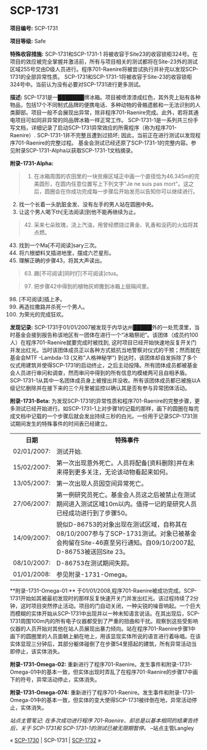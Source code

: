 # SCP-1731
                        


**项目编号:**  SCP-1731

**项目等级:**  Safe

**特殊收容措施:**  SCP-1731和SCP-1731-1 将被收容于Site23的收容锁柜324号。在项目的效应被完全掌握并激活前，所有与项目相关的测试都将在Site-23外的测试区域255号交由D级人员进行。程序701-Raenire将被尝试执行并补完以发现SCP-1731的全部异常性质。
SCP-1731和SCP-1731-1将被收容于Site-23的收容锁柜324号中。当前认为没有必要对SCP-1731进行更多测试。

**描述:**  SCP-1731是一███████牌冰箱。项目被喷漆漆成红色，其外壳上贴有各种物品，包括17个不同制式品牌的便携电话、多种动物的骨骼遗骸和一无法识别的人类脚部。项目一般不会展现出异常，除非程序701-Raenire完成。此外，若将其通电项目可如同非异常的同品牌冰箱一样正常工作。
SCP-1731-1是一系列共三份手写文档，详细记录了启动SCP-1731异常效应的所需程序（称为程序701-Raenire）. SCP-1731-1并不完整且遭到过损坏; 因此，当前正在进行测试以发现程序701-Raenire的完整过程。 基金会测试已经还原了SCP-1731-1的完整内容。参见附录SCP-1731-Alpha以获取SCP-1731-1文档摘录。

**附录-1731-Alpha:** 


> 1. 在冰箱周围的农田里的一块贫瘠区域正中画一个直径恰为46.345m的完美圆形，在圆内任意位置写上下列文字"Je ne suis pas mort"。这之后，圆圈会在你成功完成每一步骤后开始发亮以告知你可以继续进行。
2. 找一个长着一头肮脏金发、没有左手的男人站在圆圈中央。
3. 让这个男人喝下th[无法阅读]到他不能再继续为止。
> 


> 42. 采来七朵玫瑰，浇上汽油，用曾经燃烧过黄金、乳香和没药的火焰将其点燃。
43. 找到一个Ma[不可阅读]sary三次。
43. 将六根塑料叉插进地里，摆成六芒星形。
44. 理解正确的步骤43，将其大声读出。
> 


> 63. 踢[不可阅读]同时打[不可阅读]ctus。
> 


> 97. 把步骤42中得到的植物灰烬撒到冰箱上层隔间里。
98. [不可阅读]插上矛。
99. 再造拉撒路并杀死一个男人。
100. 为荣光的完成狂欢。
> 

**发现记录:**  SCP-1731于01/01/2007被发现于内华达州█████外的一处荒漠里，当时基金会接到报告称该地区有一团体在进行一个“冰箱祭祀”。该团体（成员约100人）在程序701-Raenire就要完成时被找到, 这时项目已经开始快速地反复开关门并发出红光。当时该团体成员正以各种方式抵抗当地警察对仪式的干预；然而就在基金会MTF -Lambda-13 (又称"人格神秘学") 到达时，该团体却自发拆除了多个仪式用建筑并使得SCP-1731的启动终止，之后主动投降。所有团体成员都被基金会人员进行审问和调查，然而审问中得到的所有信息均模棱两可且自相矛盾。SCP-1731-1从其中一名团体成员身上被搜出并没收。所有该团体成员都已被施以A级记忆删除并在接下来的三个月里被监控以确认其是否有参与异常团体活动。

**附录-1731-Beta:**  为发现SCP-1731的异常性质和程序701-Raenire的完整步骤，更多测试已经开始进行。如SCP-1731-1上对步骤1的记载的那样，画下的圆圈在每完成文档中记载的一个步骤后就会发出持续三秒的白光。一份用于记录SCP-1731测试期间发生的特殊事件的时间表已经建立。

<table class='wiki-content-table'>
 <tr>
  <th colspan='1' rowspan='1'>&#26085;&#26399;</th>
  <th colspan='1' rowspan='1'>&#29305;&#27530;&#20107;&#20214;</th>
 </tr>
 <tr>
  <td colspan='1' rowspan='1'>02/01/2007:</td>
  <td colspan='1' rowspan='1'>&#27979;&#35797;&#24320;&#22987;.</td>
 </tr>
 <tr>
  <td colspan='1' rowspan='1'>15/02/2007:</td>
  <td colspan='1' rowspan='1'>&#31532;&#19968;&#27425;&#20986;&#29616;&#24847;&#22806;&#27515;&#20129;&#12290;&#20154;&#21592;&#23558;&#37197;&#22791;[&#36164;&#26009;&#21024;&#38500;]&#24182;&#22312;&#26410;&#26469;&#24471;&#21040;&#26356;&#22810;&#20851;&#27880;&#65292;&#26080;&#35770;&#35813;&#21160;&#29289;&#30475;&#36215;&#26469;&#22914;&#20309;&#12290;</td>
 </tr>
 <tr>
  <td colspan='1' rowspan='1'>13/05/2007:</td>
  <td colspan='1' rowspan='1'>&#31532;&#19968;&#27425;&#20986;&#29616;&#20154;&#21592;&#22240;&#31354;&#38388;&#24322;&#24120;&#27515;&#20129;&#12290;</td>
 </tr>
 <tr>
  <td colspan='1' rowspan='1'>27/06/2007:</td>
  <td colspan='1' rowspan='1'>&#31532;&#19968;&#20363;&#30740;&#31350;&#21592;&#27515;&#20129;&#12290;&#22522;&#37329;&#20250;&#20154;&#21592;&#36825;&#20043;&#21518;&#34987;&#31105;&#27490;&#22312;&#27979;&#35797;&#26399;&#38388;&#36827;&#20837;&#27979;&#35797;&#21306;&#22495;10m&#20197;&#20869;&#12290;&#20540;&#24471;&#19968;&#35760;&#30340;&#26159;&#30740;&#31350;&#20154;&#21592;&#24050;&#32463;&#25104;&#21151;&#36827;&#34892;&#21040;&#20102;&#27493;&#39588;50&#12290;</td>
 </tr>
 <tr>
  <td colspan='1' rowspan='1'>14/09/2007:</td>
  <td colspan='1' rowspan='1'>&#35980;&#20284;D-86753&#30340;&#23545;&#35937;&#20986;&#29616;&#22312;&#27979;&#35797;&#21306;&#22495;&#65292;&#33258;&#31216;&#20854;&#22312;08/10/2007&#21442;&#19982;&#20102;SCP-1731&#27979;&#35797;&#12290;&#23545;&#35937;&#24050;&#34987;&#22522;&#37329;&#20250;&#25304;&#30041;&#22312;Site-46&#30452;&#33267;&#21478;&#34892;&#36890;&#30693;&#12290;&#33258;09/10/2007&#36215;, D-86753&#34987;&#36865;&#22238;Site 23&#12290;</td>
 </tr>
 <tr>
  <td colspan='1' rowspan='1'>08/10/2007:</td>
  <td colspan='1' rowspan='1'>D-86753&#22312;&#27979;&#35797;&#26399;&#38388;&#22833;&#36394;&#12290;</td>
 </tr>
 <tr>
  <td colspan='1' rowspan='1'>01/01/2008:</td>
  <td colspan='1' rowspan='1'>&#21442;&#35265;&#38468;&#24405;-1731-Omega&#12290;</td>
 </tr>
</table>
**附录-1731-Omega-01:**  于01/01/2008,程序701-Raenire被成功完成。SCP-1731开始如其被最初发现时的那样反复快速开关门并发出红光。该过程持续了2分钟，这时项目突然停止活动。项目的门自动关闭，一种尖锐的噪音响起。一个巨大而模糊的实体开始从SCP-1731中出现并以一种未知语言说话。在其出现后，SCP-1731周围100m内的所有电子仪器都受到了严重的扭曲和干扰。观察到这些受影响仪器的人员开始对其他在站人员展现出暴力倾向。站在程序701-Raenire步骤1中画下的圆圈里的人员面朝上躺在地上，用该显现实体所说的语言进行着咏唱。在该实体显现三分钟后，其部分躯体碰倒了在步骤54里搭起的建筑，所有异常活动当即停止，该实体消失。

**附录-1731-Omega-02:**  重新进行了程序701-Raenire。发生事件和附录-1731-Omega-01中的基本一致，但实体出现时弄乱了在程序701-Raenire的步骤17中画下的符号，异常活动停止，实体消失。

**附录-1731-Omega-074:**  重新进行了程序701-Raenire。发生事件和附录-1731-Omega-01中的基本一致，但实体的变大使得SCP-1731被绊倒在地，异常活动停止，实体消失。

*站点主管笔记: 在多次成功进行程序 701-Raenire、却总是以基本相同的结果告终后，关于 SCP-1731和 SCP-1731-1的测试已被无限期暂停。*  –站点主管Langley



« [SCP-1730](/scp-1730) | SCP-1731 | [SCP-1732](/scp-1732) »





                    